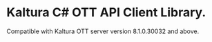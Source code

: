 # Kaltura C# OTT API Client Library.
Compatible with Kaltura OTT server version 8.1.0.30032 and above.
